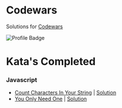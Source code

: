# Codewars
Solutions for [Codewars](https://www.codewars.com "Codewars")

![Profile Badge](https://www.codewars.com/users/ghostboi/badges/large)

# Kata's Completed

### Javascript
* [Count Characters In Your String](https://www.codewars.com/kata/52efefcbcdf57161d4000091) | [Solution](https://github.com/charliepja/codewars/blob/master/Javascript/6Kyu/count_char_string.js)
* [You Only Need One](https://www.codewars.com/kata/you-only-need-one-beginner/javascript) | [Solution](https://github.com/charliepja/codewars/blob/master/Javascript/8kyu/You_Only_Need_One.js)
